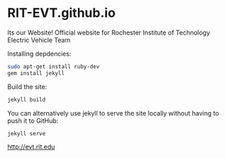 # RIT-EVT.github.io
Its our Website!
Official website for Rochester Institute of Technology Electric Vehicle Team

Installing depdencies:
```sh
sudo apt-get install ruby-dev
gem install jekyll
```

Build the site:
```sh
jekyll build
```

You can alternatively use jekyll to serve the site locally without having to push it to GitHub:
```sh
jekyll serve
```

http://evt.rit.edu
